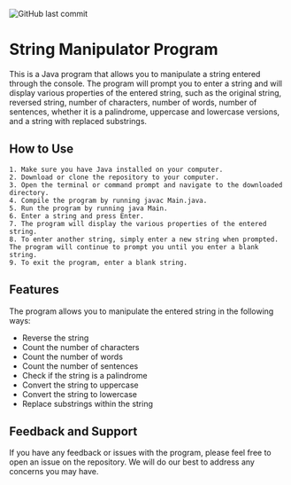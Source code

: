 ![GitHub last commit](https://img.shields.io/github/last-commit/Jaykishan97/String-Manipulator-Program)

# String Manipulator Program
This is a Java program that allows you to manipulate a string entered through the console. The program will prompt you to enter a string and will display various properties of the entered string, such as the original string, reversed string, number of characters, number of words, number of sentences, whether it is a palindrome, uppercase and lowercase versions, and a string with replaced substrings.

## How to Use
    1. Make sure you have Java installed on your computer.
    2. Download or clone the repository to your computer.
    3. Open the terminal or command prompt and navigate to the downloaded directory.
    4. Compile the program by running javac Main.java.
    5. Run the program by running java Main.
    6. Enter a string and press Enter.
    7. The program will display the various properties of the entered string.
    8. To enter another string, simply enter a new string when prompted. The program will continue to prompt you until you enter a blank string.
    9. To exit the program, enter a blank string.

## Features
The program allows you to manipulate the entered string in the following ways:

* Reverse the string
* Count the number of characters
* Count the number of words
* Count the number of sentences
* Check if the string is a palindrome
* Convert the string to uppercase
* Convert the string to lowercase
* Replace substrings within the string

## Feedback and Support
If you have any feedback or issues with the program, please feel free to open an issue on the repository. We will do our best to address any concerns you may have.
